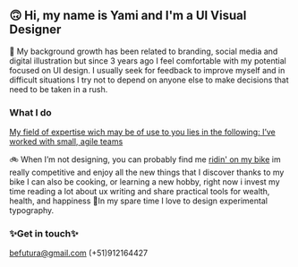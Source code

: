 ## 🙃 Hi, my name is Yami and I'm a UI Visual Designer

🎨 My background growth has been related to branding, social media and digital illustration but since 3 years ago I feel comfortable with my potential focused on UI design. I usually seek for feedback to improve myself and in difficult situations I try not to depend on anyone else to make decisions that need to be taken in a rush. 

### What I do
[My field of expertise wich may be of use to you lies in the following: I’ve worked with small, agile teams](https://www.linkedin.com/in/befutura/) 

🚲 When I’m not designing, you can probably find me [ridin' on my bike](https://www.instagram.com/yamicony/) im really competitive and enjoy all the new things that I discover thanks to my bike I can also be cooking, or learning a new hobby, right now i invest my time reading a lot about ux writing and share practical tools for wealth, health, and happiness 🎈In my spare time I love to design experimental typography.

### ✨Get in touch✨
[befutura@gmail.com](mailto:barushev@gmail.com)
(+51)912164427

